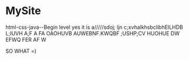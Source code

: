 # MySite
html-css-java--Begin level
yes it is a/////sdoj; ljn c;xvhalkhsbclibhEILHDB L;IUVH A;F 
A FA OAOHUVB AUWEBNF.KWQBF ;USHP;CV HUOHUE DW EFWQ FER AF W

SO WHAT =)
